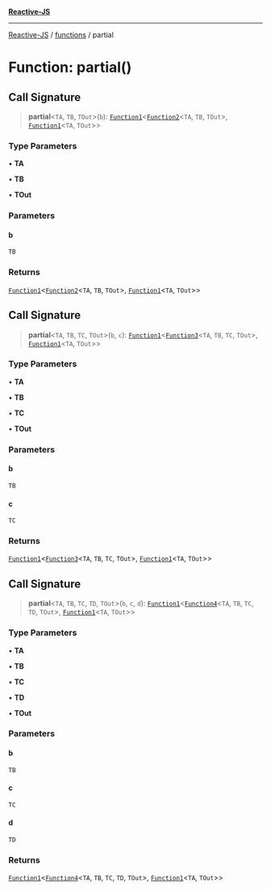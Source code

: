 [**Reactive-JS**](../../README.md)

***

[Reactive-JS](../../README.md) / [functions](../README.md) / partial

# Function: partial()

## Call Signature

> **partial**\<`TA`, `TB`, `TOut`\>(`b`): [`Function1`](../type-aliases/Function1.md)\<[`Function2`](../type-aliases/Function2.md)\<`TA`, `TB`, `TOut`\>, [`Function1`](../type-aliases/Function1.md)\<`TA`, `TOut`\>\>

### Type Parameters

• **TA**

• **TB**

• **TOut**

### Parameters

#### b

`TB`

### Returns

[`Function1`](../type-aliases/Function1.md)\<[`Function2`](../type-aliases/Function2.md)\<`TA`, `TB`, `TOut`\>, [`Function1`](../type-aliases/Function1.md)\<`TA`, `TOut`\>\>

## Call Signature

> **partial**\<`TA`, `TB`, `TC`, `TOut`\>(`b`, `c`): [`Function1`](../type-aliases/Function1.md)\<[`Function3`](../type-aliases/Function3.md)\<`TA`, `TB`, `TC`, `TOut`\>, [`Function1`](../type-aliases/Function1.md)\<`TA`, `TOut`\>\>

### Type Parameters

• **TA**

• **TB**

• **TC**

• **TOut**

### Parameters

#### b

`TB`

#### c

`TC`

### Returns

[`Function1`](../type-aliases/Function1.md)\<[`Function3`](../type-aliases/Function3.md)\<`TA`, `TB`, `TC`, `TOut`\>, [`Function1`](../type-aliases/Function1.md)\<`TA`, `TOut`\>\>

## Call Signature

> **partial**\<`TA`, `TB`, `TC`, `TD`, `TOut`\>(`b`, `c`, `d`): [`Function1`](../type-aliases/Function1.md)\<[`Function4`](../type-aliases/Function4.md)\<`TA`, `TB`, `TC`, `TD`, `TOut`\>, [`Function1`](../type-aliases/Function1.md)\<`TA`, `TOut`\>\>

### Type Parameters

• **TA**

• **TB**

• **TC**

• **TD**

• **TOut**

### Parameters

#### b

`TB`

#### c

`TC`

#### d

`TD`

### Returns

[`Function1`](../type-aliases/Function1.md)\<[`Function4`](../type-aliases/Function4.md)\<`TA`, `TB`, `TC`, `TD`, `TOut`\>, [`Function1`](../type-aliases/Function1.md)\<`TA`, `TOut`\>\>
